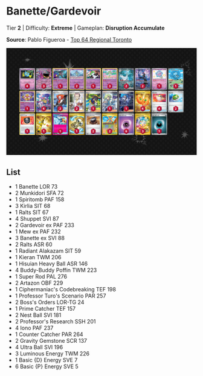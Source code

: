# Banette/Gardevoir

Tier **2** | Difficulty: **Extreme** | Gameplan: **Disruption Accumulate**

**Source**: Pablo Figueroa - [Top 64 Regional Toronto](https://limitlesstcg.com/decks/list/14932)

![decklist](../../!Images/Standard/14BRS-SSP/Banette-Gardevoir.PNG)

## List
* 1 Banette LOR 73
* 2 Munkidori SFA 72
* 1 Spiritomb PAF 158
* 3 Kirlia SIT 68
* 1 Ralts SIT 67
* 4 Shuppet SVI 87
* 2 Gardevoir ex PAF 233
* 1 Mew ex PAF 232
* 3 Banette ex SVI 88
* 2 Ralts ASR 60
* 1 Radiant Alakazam SIT 59
* 1 Kieran TWM 206
* 1 Hisuian Heavy Ball ASR 146
* 4 Buddy-Buddy Poffin TWM 223
* 1 Super Rod PAL 276
* 2 Artazon OBF 229
* 1 Ciphermaniac's Codebreaking TEF 198
* 1 Professor Turo's Scenario PAR 257
* 2 Boss's Orders LOR-TG 24
* 1 Prime Catcher TEF 157
* 2 Nest Ball SVI 181
* 2 Professor's Research SSH 201
* 4 Iono PAF 237
* 1 Counter Catcher PAR 264
* 2 Gravity Gemstone SCR 137
* 4 Ultra Ball SVI 196
* 3 Luminous Energy TWM 226
* 1 Basic {D} Energy SVE 7
* 6 Basic {P} Energy SVE 5
